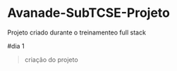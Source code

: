 # Avanade-SubTCSE-Projeto

Projeto criado durante o treinamenteo full stack

#dia 1 

>criação do projeto
